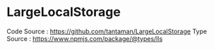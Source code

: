 LargeLocalStorage
=================

Code Source : https://github.com/tantaman/LargeLocalStorage
Type Source : https://www.npmjs.com/package/@types/lls
